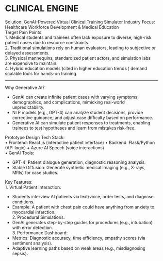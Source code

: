 # CLINICAL ENGINE

Solution: GenAI-Powered Virtual Clinical Training Simulator
Industry Focus: Healthcare Workforce Development & Medical Education  
Target Pain Points:  
1.⁠ ⁠Medical students and trainees often lack exposure to diverse, high-risk patient cases due to resource constraints.  
2.⁠ ⁠Traditional simulations rely on human evaluators, leading to subjective or delayed assessments.  
3.⁠ ⁠Physical mannequins, standardized patient actors, and simulation labs are expensive to maintain.  
4.⁠ ⁠Hybrid education models (cited in higher education trends ) demand scalable tools for hands-on training.

---

Why Generative AI?

- GenAI can create infinite patient cases with varying symptoms, demographics, and complications, mimicking real-world unpredictability.
- NLP models (e.g., GPT-4) can analyze student decisions, provide corrective guidance, and adjust case difficulty based on performance.
- Generative AI can simulate patient responses to treatments, enabling trainees to test hypotheses and learn from mistakes risk-free.

Prototype Design
Tech Stack:  
•⁠ ⁠Frontend: React.js (interactive patient interface)
•⁠ ⁠Backend: Flask/Python (API logic) + Azure AI Speech (voice interactions)  
•⁠ ⁠GenAI Tools:

- GPT-4: Patient dialogue generation, diagnostic reasoning analysis.
- Stable Diffusion: Generate synthetic medical imaging (e.g., X-rays, MRIs) for case studies.

Key Features:  
1.⁠ ⁠Virtual Patient Interaction:

- Students interview AI patients via text/voice, order tests, and diagnose conditions.
- Example: A patient with chest pain could have anything from anxiety to myocardial infarction.  
  2.⁠ ⁠Procedural Simulations:
- GenAI generates step-by-step guides for procedures (e.g., intubation) with error detection.  
  3.⁠ ⁠Performance Dashboard:
- Metrics: Diagnostic accuracy, time efficiency, empathy scores (via sentiment analysis).
- Adaptive learning paths based on weak areas (e.g., misdiagnosing sepsis).
